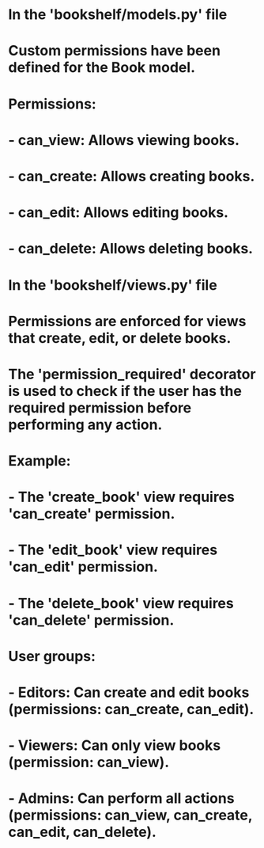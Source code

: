 # In the 'bookshelf/models.py' file
# Custom permissions have been defined for the Book model.
# Permissions:
# - can_view: Allows viewing books.
# - can_create: Allows creating books.
# - can_edit: Allows editing books.
# - can_delete: Allows deleting books.

# In the 'bookshelf/views.py' file
# Permissions are enforced for views that create, edit, or delete books.
# The 'permission_required' decorator is used to check if the user has the required permission before performing any action.
# Example:
# - The 'create_book' view requires 'can_create' permission.
# - The 'edit_book' view requires 'can_edit' permission.
# - The 'delete_book' view requires 'can_delete' permission.

# User groups:
# - Editors: Can create and edit books (permissions: can_create, can_edit).
# - Viewers: Can only view books (permission: can_view).
# - Admins: Can perform all actions (permissions: can_view, can_create, can_edit, can_delete).
